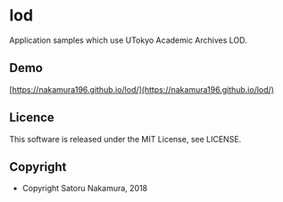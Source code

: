 # lod

Application samples which use UTokyo Academic Archives LOD.

## Demo

[https://nakamura196.github.io/lod/](https://nakamura196.github.io/lod/)

## Licence

This software is released under the MIT License, see LICENSE.

## Copyright

* Copyright Satoru Nakamura, 2018
